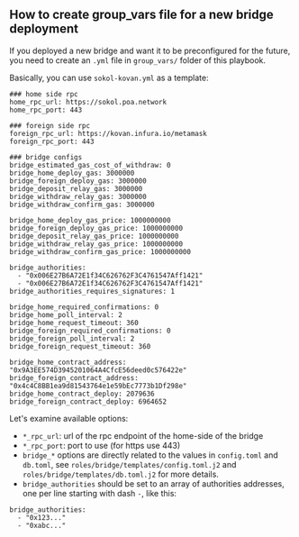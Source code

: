 ## How to create group_vars file for a new bridge deployment

If you deployed a new bridge and want it to be preconfigured for the future, you need to create an `.yml` file in `group_vars/` folder of this playbook.

Basically, you can use `sokol-kovan.yml` as a template:
```
### home side rpc
home_rpc_url: https://sokol.poa.network
home_rpc_port: 443

### foreign side rpc
foreign_rpc_url: https://kovan.infura.io/metamask
foreign_rpc_port: 443

### bridge configs
bridge_estimated_gas_cost_of_withdraw: 0
bridge_home_deploy_gas: 3000000
bridge_foreign_deploy_gas: 3000000
bridge_deposit_relay_gas: 3000000
bridge_withdraw_relay_gas: 3000000
bridge_withdraw_confirm_gas: 3000000

bridge_home_deploy_gas_price: 1000000000
bridge_foreign_deploy_gas_price: 1000000000
bridge_deposit_relay_gas_price: 1000000000
bridge_withdraw_relay_gas_price: 1000000000
bridge_withdraw_confirm_gas_price: 1000000000

bridge_authorities:
  - "0x006E27B6A72E1f34C626762F3C4761547Aff1421"
  - "0x006E27B6A72E1f34C626762F3C4761547Aff1421"
bridge_authorities_requires_signatures: 1

bridge_home_required_confirmations: 0
bridge_home_poll_interval: 2
bridge_home_request_timeout: 360
bridge_foreign_required_confirmations: 0
bridge_foreign_poll_interval: 2
bridge_foreign_request_timeout: 360

bridge_home_contract_address: "0x9A3EE574D3945201064A4CfcE56deed0c576422e"
bridge_foreign_contract_address: "0x4c4C8BB1ea9d81543764e1e59bEc7773b1Df298e"
bridge_home_contract_deploy: 2079636
bridge_foreign_contract_deploy: 6964652
```

Let's examine available options:
* `*_rpc_url`: url of the rpc endpoint of the home-side of the bridge
* `*_rpc_port`: port to use (for https use 443)
* `bridge_*` options are directly related to the values in `config.toml` and `db.toml`, see `roles/bridge/templates/config.toml.j2` and `roles/bridge/templates/db.toml.j2` for more details.
* `bridge_authorities` should be set to an array of authorities addresses, one per line starting with dash `-`, like this:
```
bridge_authorities:
  - "0x123..."
  - "0xabc..."
```

